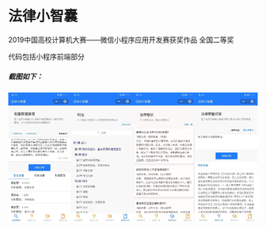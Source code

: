 # 法律小智囊

2019中国高校计算机大赛——微信小程序应用开发赛获奖作品
全国二等奖


代码包括小程序前端部分

##### 截图如下：


<img src="/screen/1.jpg" width="25%" alt="案情推理"/><img src="/screen/2.jpg" width="25%" alt="法律手册"/><img src="/screen/3.jpg" width="25%" alt="法律知识"/><img src="/screen/4.jpg" width="25%" alt="智能问答"/>